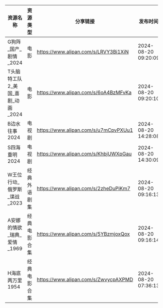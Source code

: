 | 资源名称                  | 资源类型   | 分享链接                                 | 发布时间                |
| --------------------- | ------ | ------------------------------------ | ------------------- |
| G狗阵_国产_剧情_2024        | 电影     | https://www.alipan.com/s/LRVY3Bi1XiN | 2024-08-20 09:20:09 |
| T头脑特工队2_美国_喜剧_动画_2024 | 电影     | https://www.alipan.com/s/6oA4BzMFvKa | 2024-08-20 09:20:10 |
| B边水往事2024             | 电视剧    | https://www.alipan.com/s/u7mCpvPXUu1 | 2024-08-20 14:28:08 |
| S四海重明2024             | 电视剧    | https://www.alipan.com/s/KhbjUWXpGau | 2024-08-20 14:30:09 |
| W王位行动_俄罗斯_谍战_2023     | 经典外语剧集 | https://www.alipan.com/s/2zheDuPiKm7 | 2024-08-20 09:16:13 |
| A安娜的情欲_瑞典_爱情_1969     | 经典电影合集 | https://www.alipan.com/s/5YBzmjoxQox | 2024-08-20 09:16:14 |
| H海底两万里1954            | 经典电影合集 | https://www.alipan.com/s/ZwvycpAXPMD | 2024-08-20 07:36:13 |
